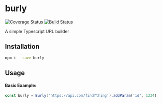 # burly
[![Coverage Status](https://coveralls.io/repos/github/128keaton/burly/badge.svg?branch=master)](https://coveralls.io/github/128keaton/burly?branch=master)
[![Build Status](https://travis-ci.com/128keaton/burly.svg?branch=master)](https://travis-ci.com/128keaton/burly)

A simple Typescript URL builder

## Installation

```sh
npm i --save burly
```

## Usage

#### Basic Example:

```ts
const burly = Burly('https://api.com/find?thing').addParam('id', 1234);            
```
